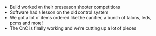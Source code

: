 <!--t November 21, 2019 t-->

 - Build worked on their preseason shooter competitions
 - Software had a lesson on the old control system
 - We got a lot of items ordered like the canifier, a bunch of talons, leds, pcms and more!
 - The CnC is finally working and we’re cutting up a lot of pieces 
